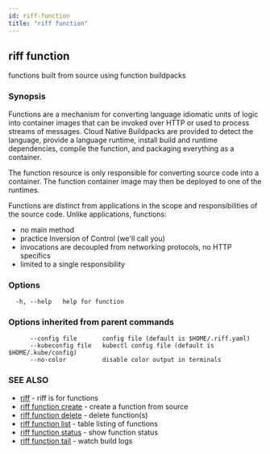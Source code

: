 ```yaml
---
id: riff-function
title: "riff function"
---
```

## riff function

functions built from source using function buildpacks

### Synopsis

Functions are a mechanism for converting language idiomatic units of logic into
container images that can be invoked over HTTP or used to process streams of
messages. Cloud Native Buildpacks are provided to detect the language, provide a
language runtime, install build and runtime dependencies, compile the function,
and packaging everything as a container.

The function resource is only responsible for converting source code into a
container. The function container image may then be deployed to one of the
runtimes.

Functions are distinct from applications in the scope and responsibilities of
the source code. Unlike applications, functions:

- no main method
- practice Inversion of Control (we'll call you)
- invocations are decoupled from networking protocols, no HTTP specifics
- limited to a single responsibility

### Options

```
  -h, --help   help for function
```

### Options inherited from parent commands

```
      --config file       config file (default is $HOME/.riff.yaml)
      --kubeconfig file   kubectl config file (default is $HOME/.kube/config)
      --no-color          disable color output in terminals
```

### SEE ALSO

* [riff](riff.md)	 - riff is for functions
* [riff function create](riff_function_create.md)	 - create a function from source
* [riff function delete](riff_function_delete.md)	 - delete function(s)
* [riff function list](riff_function_list.md)	 - table listing of functions
* [riff function status](riff_function_status.md)	 - show function status
* [riff function tail](riff_function_tail.md)	 - watch build logs

